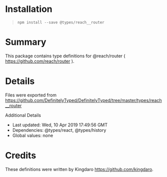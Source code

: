 # Installation
> `npm install --save @types/reach__router`

# Summary
This package contains type definitions for @reach/router ( https://github.com/reach/router ).

# Details
Files were exported from https://github.com/DefinitelyTyped/DefinitelyTyped/tree/master/types/reach__router

Additional Details
 * Last updated: Wed, 10 Apr 2019 17:49:56 GMT
 * Dependencies: @types/react, @types/history
 * Global values: none

# Credits
These definitions were written by Kingdaro <https://github.com/kingdaro>.
